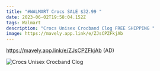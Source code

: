 ```yaml
---
title: "#WALMART Crocs SALE $32.99 "
date: 2023-06-02T19:58:04.152Z
tags: Walmart
description: "Crocs Unisex Crocband Clog FREE SHIPPING "
image: https://mavely.app.link/e/ZJsCPZFkjAb
---
```

https://mavely.app.link/e/ZJsCPZFkjAb (AD) <!--StartFragment-->

![Crocs Unisex Crocband Clog](https://i5.walmartimages.com/asr/fcd3fa70-92ce-4ea3-9dee-fd16cc798556_1.3107f35dc0a8bc138415ceba3fa40755.jpeg)

<!--EndFragment-->